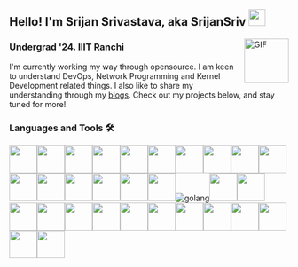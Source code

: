 ## Hello! I'm Srijan Srivastava, aka SrijanSriv  <img width="30px" src="https://media.tenor.com/images/3b388fe03da271d2674faf85eb7c3fcd/tenor.gif" />


<img align="right" alt="GIF" height="80rem" src="https://media.giphy.com/media/du3J3cXyzhj75IOgvA/giphy.gif" />

### Undergrad '24. IIIT Ranchi

I'm currently working my way through opensource. I am keen to understand DevOps, Network Programming and Kernel Development related things. I also like to share my understanding through my [blogs](https://dev.to/srijansriv). Check out my projects below, and stay tuned for more!


### Languages and Tools 🛠

<!-- logos at devicon.dev and logo.letskhabar.com-->


<img src="https://cdn.jsdelivr.net/gh/devicons/devicon/icons/c/c-original.svg" height = 50rem /><img src="https://cdn.jsdelivr.net/gh/devicons/devicon/icons/cplusplus/cplusplus-original.svg" height = 50rem /><img src="https://cdn.jsdelivr.net/gh/devicons/devicon/icons/git/git-original.svg" height = 50rem /><img src="https://cdn.jsdelivr.net/gh/devicons/devicon/icons/html5/html5-original.svg" height = 50rem /><img src="https://cdn.jsdelivr.net/gh/devicons/devicon/icons/css3/css3-original.svg" height = 50rem /><img src="https://cdn.jsdelivr.net/gh/devicons/devicon/icons/bootstrap/bootstrap-original.svg" height = 50rem/><img src="https://cdn.jsdelivr.net/gh/devicons/devicon/icons/javascript/javascript-original.svg" height = 50rem /><img src="https://cdn.jsdelivr.net/gh/devicons/devicon/icons/jquery/jquery-original.svg" height = 50rem /><img src="https://cdn.jsdelivr.net/gh/devicons/devicon/icons/nodejs/nodejs-original.svg" height = 50rem /><img src="https://cdn.jsdelivr.net/gh/devicons/devicon/icons/npm/npm-original-wordmark.svg" height = 50rem /><img src="https://cdn.jsdelivr.net/gh/devicons/devicon/icons/yarn/yarn-original.svg" height = 50rem /><img src="https://cdn.jsdelivr.net/gh/devicons/devicon/icons/react/react-original.svg" height = 50rem /><img src="https://cdn.jsdelivr.net/gh/devicons/devicon/icons/express/express-original.svg" height = 50rem /><img src="https://cdn.jsdelivr.net/gh/devicons/devicon/icons/mongodb/mongodb-original.svg" height = 50rem /><img src="https://cdn.jsdelivr.net/gh/devicons/devicon/icons/handlebars/handlebars-original.svg" height = 50rem /><img src="https://cdn.jsdelivr.net/gh/devicons/devicon/icons/heroku/heroku-original.svg" height = 50rem /><img src="https://logo.letskhabar.com/img/?tool=golang&acol=gold" alt="golang"><img src="https://cdn.jsdelivr.net/gh/devicons/devicon/icons/amazonwebservices/amazonwebservices-original.svg" height = 50rem/><img src="https://cdn.jsdelivr.net/gh/devicons/devicon/icons/docker/docker-original.svg" height = 50rem/><img src="https://cdn.jsdelivr.net/gh/devicons/devicon/icons/googlecloud/googlecloud-original.svg" height = 50rem /><img src="https://cdn.jsdelivr.net/gh/devicons/devicon/icons/jenkins/jenkins-original.svg" height = 50rem /><img src="https://cdn.jsdelivr.net/gh/devicons/devicon/icons/java/java-original.svg" height = 50rem/><img src="https://cdn.jsdelivr.net/gh/devicons/devicon/icons/python/python-original.svg" height = 50rem /><img src="https://cdn.jsdelivr.net/gh/devicons/devicon/icons/bash/bash-original.svg" height = 50rem/><img src="https://cdn.jsdelivr.net/gh/devicons/devicon/icons/linux/linux-original.svg" height = 50rem /><img src="https://cdn.jsdelivr.net/gh/devicons/devicon/icons/ubuntu/ubuntu-plain.svg" height = 50rem /><img src="https://cdn.jsdelivr.net/gh/devicons/devicon/icons/markdown/markdown-original.svg" height = 50rem /><img src="https://cdn.jsdelivr.net/gh/devicons/devicon/icons/postgresql/postgresql-original.svg" height = 50rem /><img src="https://cdn.jsdelivr.net/gh/devicons/devicon/icons/vim/vim-original.svg" height = 50rem /><img src="https://cdn.jsdelivr.net/gh/devicons/devicon/icons/vscode/vscode-original.svg" height = 50rem /><img src="https://cdn.jsdelivr.net/gh/devicons/devicon/icons/devicon/devicon-original.svg" height = 50rem/>